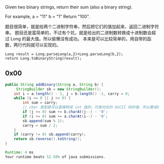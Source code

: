 Given two binary strings, return their sum (also a binary string).

For example,
a = "11"
b = "1"
Return "100".

题目很简单，就是给两个二进制字符串，然后把它们的值加起来，返回二进制字符串。
题目还是蛮简单的，不过有个坑，就是给出的二进制数转换成十进制数会超过 Long 的最大值。所以偷懒没有成功。
本来是可以比较简单的，用自带的函数，两行代码就可以实现的。

    Long result = Long.parseLong(a,2)+Long.parseLong(b,2);  
    return Long.toBinaryString(result);

## 0x00
```java
public String addBinary(String a, String b) {
     StringBuilder sb = new StringBuilder();
    int i = a.length() - 1, j = b.length() -1, carry = 0;
    while (i >= 0 || j >= 0) {
        int sum = carry;
        // char 类型是可以直接转成 int 值的，代表对应的 ASCII 码的值，所以要减掉 '0' 的值。
        if (j >= 0) sum += b.charAt(j--) - '0';
        if (i >= 0) sum += a.charAt(i--) - '0';
        sb.append(sum % 2);
        carry = sum / 2;
    }
    if (carry != 0) sb.append(carry);
    return sb.reverse().toString();
}

Runtime: 4 ms
Your runtime beats 52.50% of java submissions.
```    
